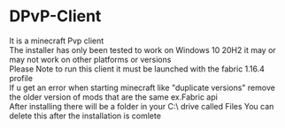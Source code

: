 # DPvP-Client
It is a minecraft Pvp client  
The installer has only been tested to work on Windows 10 20H2 it may or may not work on other platforms or versions  
Please Note to run this client it must be launched with the fabric 1.16.4 profile  
If u get an error when starting minecraft like "duplicate versions" remove the older version of mods that are the same ex.Fabric api  
After installing there will be a folder in your C:\ drive called Files You can delete this after the installation is comlete  
